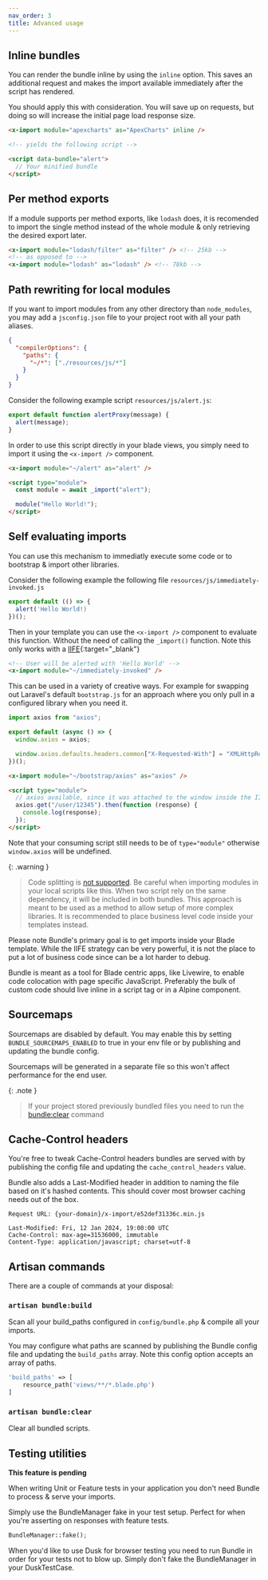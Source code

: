 ```yaml
---
nav_order: 3
title: Advanced usage
---
```


## Inline bundles

You can render the bundle inline by using the `inline` option. This saves an additional request and makes the import available immediately after the script has rendered.

You should apply this with consideration. You will save up on requests, but doing so will increase the initial page load response size.

```html
<x-import module="apexcharts" as="ApexCharts" inline />

<!-- yields the following script -->

<script data-bundle="alert">
  // Your minified bundle
</script>
```

## Per method exports

If a module supports per method exports, like `lodash` does, it is recomended to import the single method instead of the whole module & only retrieving the desired export later.

```html
<x-import module="lodash/filter" as="filter" /> <!-- 25kb -->
<!-- as opposed to -->
<x-import module="lodash" as="lodash" /> <!-- 78kb -->
```

## Path rewriting for local modules

If you want to import modules from any other directory than `node_modules`, you may add a `jsconfig.json` file to your project root with all your path aliases.

```json
{
  "compilerOptions": {
    "paths": {
      "~/*": ["./resources/js/*"]
    }
  }
}
```

Consider the following example script `resources/js/alert.js`:

```javascript
export default function alertProxy(message) {
  alert(message);
}
```

In order to use this script directly in your blade views, you simply need to import it using the `<x-import />` component.

```html
<x-import module="~/alert" as="alert" />

<script type="module">
  const module = await _import("alert");

  module("Hello World!");
</script>
```

## Self evaluating imports

You can use this mechanism to immediatly execute some code or to bootstrap & import other libraries.

Consider the following example the following file `resources/js/immediately-invoked.js`

```javascript
export default (() => {
  alert('Hello World!)
})();
```

Then in your template you can use the `<x-import />` component to evaluate this function. Without the need of calling the `_import()` function. Note this only works with a [IIFE](https://developer.mozilla.org/en-US/docs/Glossary/IIFE){:target="\_blank"}

```html
<!-- User will be alerted with 'Hello World' -->
<x-import module="~/immediately-invoked" />
```

This can be used in a variety of creative ways. For example for swapping out Laravel's default `bootstrap.js` for an approach where you only pull in a configured library when you need it.

```javascript
import axios from "axios";

export default (async () => {
  window.axios = axios;

  window.axios.defaults.headers.common["X-Requested-With"] = "XMLHttpRequest";
})();
```

```html
<x-import module="~/bootstrap/axios" as="axios" />

<script type="module">
  // axios available, since it was attached to the window inside the IIFE
  axios.get("/user/12345").then(function (response) {
    console.log(response);
  });
</script>
```

Note that your consuming script still needs to be of `type="module"` otherwise `window.axios` will be undefined.

{: .warning }

> Code splitting is [not supported](https://laravel-bundle.dev/caveats.html#code-splitting). Be careful when importing modules in your local scripts like this. When two script rely on the same dependency, it will be included in both bundles. This approach is meant to be used as a method to allow setup of more complex libraries. It is recommended to place business level code inside your templates instead.

Please note Bundle's primary goal is to get imports inside your Blade template. While the IIFE strategy can be very powerful, it is not the place to put a lot of business code since can be a lot harder to debug.

Bundle is meant as a tool for Blade centric apps, like Livewire, to enable code colocation with page specific JavaScript. Preferably the bulk of custom code should live inline in a script tag or in a Alpine component.

## Sourcemaps

Sourcemaps are disabled by default. You may enable this by setting `BUNDLE_SOURCEMAPS_ENABLED` to true in your env file or by publishing and updating the bundle config.

Sourcemaps will be generated in a separate file so this won't affect performance for the end user.

{: .note }

> If your project stored previously bundled files you need to run the [bundle:clear](https://laravel-bundle.dev/advanced-usage.html#artisan-bundleclear) command

## Cache-Control headers

You're free to tweak Cache-Control headers bundles are served with by publishing the config file and updating the `cache_control_headers` value.

Bundle also adds a Last-Modified header in addition to naming the file based on it's hashed contents. This should cover most browser caching needs out of the box.

```
Request URL: {your-domain}/x-import/e52def31336c.min.js

Last-Modified: Fri, 12 Jan 2024, 19:00:00 UTC
Cache-Control: max-age=31536000, immutable
Content-Type: application/javascript; charset=utf-8
```

## Artisan commands

There are a couple of commands at your disposal:

### `artisan bundle:build`

Scan all your build_paths configured in `config/bundle.php` & compile all your imports.

You may configure what paths are scanned by publishing the Bundle config file and updating the `build_paths` array. Note this config option accepts an array of paths.

```php
'build_paths' => [
    resource_path('views/**/*.blade.php')
]
```

### `artisan bundle:clear`

Clear all bundled scripts.

## Testing utilities

**This feature is pending**

When writing Unit or Feature tests in your application you don't need Bundle to process & serve your imports.

Simply use the BundleManager fake in your test setup. Perfect for when you're asserting on responses with feature tests.

```php
BundleManager::fake();
```

When you'd like to use Dusk for browser testing you need to run Bundle in order for your tests not to blow up. Simply don't fake the BundleManager in your DuskTestCase.
